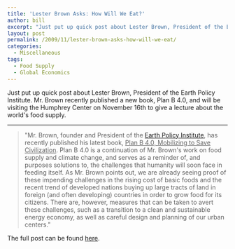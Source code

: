 ```yaml
---
title: 'Lester Brown Asks: How Will We Eat?'
author: bill
excerpt: "Just put up quick post about Lester Brown, President of the Earth Policy Institute. Mr. Brown recently published a new book, Plan B 4.0, and will be visiting the Humphrey Center on November 16th to give a lecture about the world's food supply. "
layout: post
permalink: /2009/11/lester-brown-asks-how-will-we-eat/
categories:
  - Miscellaneous
tags:
  - Food Supply
  - Global Economics
---
```

Just put up quick post about Lester Brown, President of the Earth Policy Institute. Mr. Brown recently published a new book, Plan B 4.0, and will be visiting the Humphrey Center on November 16th to give a lecture about the world's food supply.

<hr size="2" />

> "Mr. Brown, founder and President of the [Earth Policy Institute][1], has recently published his latest book, <span style="text-decoration: underline;">Plan B 4.0, Mobilizing to Save Civilization</span>. Plan B 4.0 is a continuation of Mr. Brown's work on food supply and climate change, and serves as a reminder of, and purposes solutions to, the challenges that humanity will soon face in feeding itself. As Mr. Brown points out, we are already seeing proof of these impending challenges in the rising cost of basic foods and the recent trend of developed nations buying up large tracts of land in foreign (and often developing) countries in order to grow food for its citizens. There are, however, measures that can be taken to avert these challenges, such as a transition to a clean and sustainable energy economy, as well as careful design and planning of our urban centers."

The full post can be found <a href="http://blog.lib.umn.edu/cstpp/policycatalyst/2009/11/lester_brown_asks_how_will_we.php" target="_blank">here</a>.

 [1]: http://www.earth-policy.org/
